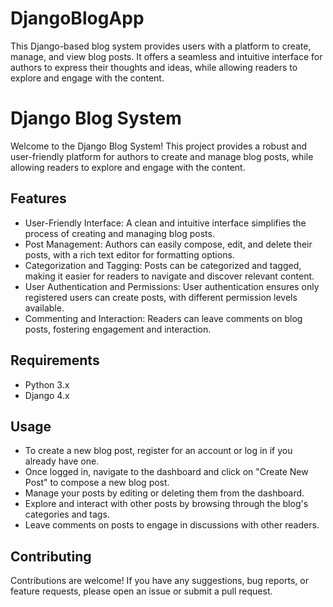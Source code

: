# DjangoBlogApp
This Django-based blog system provides users with a platform to create, manage, and view blog posts. It offers a seamless and intuitive interface for authors to express their thoughts and ideas, while allowing readers to explore and engage with the content.

# Django Blog System

Welcome to the Django Blog System! This project provides a robust and user-friendly platform for authors to create and manage blog posts, while allowing readers to explore and engage with the content.

## Features

- User-Friendly Interface: A clean and intuitive interface simplifies the process of creating and managing blog posts.
- Post Management: Authors can easily compose, edit, and delete their posts, with a rich text editor for formatting options.
- Categorization and Tagging: Posts can be categorized and tagged, making it easier for readers to navigate and discover relevant content.
- User Authentication and Permissions: User authentication ensures only registered users can create posts, with different permission levels available.
- Commenting and Interaction: Readers can leave comments on blog posts, fostering engagement and interaction.

## Requirements

- Python 3.x
- Django 4.x

## Usage
- To create a new blog post, register for an account or log in if you already have one.
- Once logged in, navigate to the dashboard and click on "Create New Post" to compose a new blog post.
- Manage your posts by editing or deleting them from the dashboard.
- Explore and interact with other posts by browsing through the blog's categories and tags.
- Leave comments on posts to engage in discussions with other readers.

## Contributing
Contributions are welcome! If you have any suggestions, bug reports, or feature requests, please open an issue or submit a pull request.
